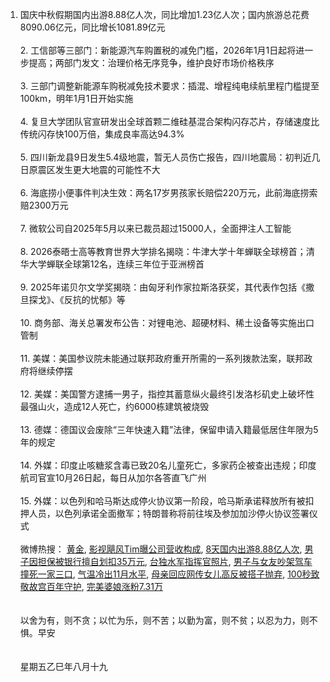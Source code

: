 1. 国庆中秋假期国内出游8.88亿人次，同比增加1.23亿人次；国内旅游总花费8090.06亿元，同比增长1081.89亿元 </br></br> 2. 工信部等三部门：新能源汽车购置税的减免门槛，2026年1月1日起将进一步提高；两部门发文：治理价格无序竞争，维护良好市场价格秩序 </br></br> 3. 三部门调整新能源车购税减免技术要求：插混、增程纯电续航里程门槛提至100km，明年1月1日开始实施 </br></br> 4. 复旦大学团队官宣研发出全球首颗二维硅基混合架构闪存芯片，存储速度比传统闪存快100万倍，集成良率高达94.3% </br></br> 5. 四川新龙县9日发生5.4级地震，暂无人员伤亡报告，四川地震局：初判近几日原震区发生更大地震的可能性不大 </br></br> 6. 海底捞小便事件判决生效：两名17岁男孩家长赔偿220万元，此前海底捞索赔2300万元 </br></br> 7. 微软公司自2025年5月以来已裁员超过15000人，全面押注人工智能 </br></br> 8. 2026泰晤士高等教育世界大学排名揭晓：牛津大学十年蝉联全球榜首；清华大学蝉联全球第12名，连续三年位于亚洲榜首 </br></br> 9. 2025年诺贝尔文学奖揭晓：由匈牙利作家拉斯洛获奖，其代表作包括《撒旦探戈》、《反抗的忧郁》等 </br></br> 10. 商务部、海关总署发布公告：对锂电池、超硬材料、稀土设备等实施出口管制 </br></br> 11. 美媒：美国参议院未能通过联邦政府重开所需的一系列拨款法案，联邦政府将继续停摆 </br></br> 12. 美媒：美国警方逮捕一男子，指控其蓄意纵火最终引发洛杉矶史上破坏性最强山火，造成12人死亡，约6000栋建筑被烧毁 </br></br> 13. 德媒：德国议会废除“三年快速入籍”法律，保留申请入籍最低居住年限为5年的规定 </br></br> 14. 外媒：印度止咳糖浆含毒已致20名儿童死亡，多家药企被查出违规；印度航司官宣10月26日起，每日从加尔各答直飞广州 </br></br> 15. 外媒：以色列和哈马斯达成停火协议第一阶段，哈马斯承诺释放所有被扣押人员，以色列承诺全面撤军；特朗普称将前往埃及参加加沙停火协议签署仪式 </br></br> 微博热搜：  [黄金](https://s.weibo.com/weibo?q=%E9%BB%84%E9%87%91),  [影视飓风Tim曝公司营收构成](https://s.weibo.com/weibo?q=%E5%BD%B1%E8%A7%86%E9%A3%93%E9%A3%8ETim%E6%9B%9D%E5%85%AC%E5%8F%B8%E8%90%A5%E6%94%B6%E6%9E%84%E6%88%90),  [8天国内出游8.88亿人次](https://s.weibo.com/weibo?q=8%E5%A4%A9%E5%9B%BD%E5%86%85%E5%87%BA%E6%B8%B88.88%E4%BA%BF%E4%BA%BA%E6%AC%A1),  [男子因担保被银行擅自划扣35万元](https://s.weibo.com/weibo?q=%E7%94%B7%E5%AD%90%E5%9B%A0%E6%8B%85%E4%BF%9D%E8%A2%AB%E9%93%B6%E8%A1%8C%E6%93%85%E8%87%AA%E5%88%92%E6%89%A335%E4%B8%87%E5%85%83),  [台独水军指挥官照片](https://s.weibo.com/weibo?q=%E5%8F%B0%E7%8B%AC%E6%B0%B4%E5%86%9B%E6%8C%87%E6%8C%A5%E5%AE%98%E7%85%A7%E7%89%87),  [男子与女友吵架驾车撞死一家三口](https://s.weibo.com/weibo?q=%E7%94%B7%E5%AD%90%E4%B8%8E%E5%A5%B3%E5%8F%8B%E5%90%B5%E6%9E%B6%E9%A9%BE%E8%BD%A6%E6%92%9E%E6%AD%BB%E4%B8%80%E5%AE%B6%E4%B8%89%E5%8F%A3),  [气温冷出11月水平](https://s.weibo.com/weibo?q=%E6%B0%94%E6%B8%A9%E5%86%B7%E5%87%BA11%E6%9C%88%E6%B0%B4%E5%B9%B3),  [母亲回应网传女儿高反被搭子抛弃](https://s.weibo.com/weibo?q=%E6%AF%8D%E4%BA%B2%E5%9B%9E%E5%BA%94%E7%BD%91%E4%BC%A0%E5%A5%B3%E5%84%BF%E9%AB%98%E5%8F%8D%E8%A2%AB%E6%90%AD%E5%AD%90%E6%8A%9B%E5%BC%83),  [100秒致敬故宫百年守护](https://s.weibo.com/weibo?q=100%E7%A7%92%E8%87%B4%E6%95%AC%E6%95%85%E5%AE%AB%E7%99%BE%E5%B9%B4%E5%AE%88%E6%8A%A4),  [完美婆娘涨粉7.31万](https://s.weibo.com/weibo?q=%E5%AE%8C%E7%BE%8E%E5%A9%86%E5%A8%98%E6%B6%A8%E7%B2%897.31%E4%B8%87)
</br></br></br>以舍为有，则不贪；以忙为乐，则不苦；以勤为富，则不贫；以忍为力，则不惧。早安</br></br></br>星期五乙巳年八月十九